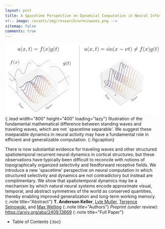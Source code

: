 ```yaml
---
layout: post
title: A Spacetime Perspective on Dynamical Computation in Neural Information Processing Systems
<!-- image: /assets/img/research/wrnn/waves.png -->
sitemap: false
comments: true
---
```

<!-- ![Full-width image](/assets/img/overview_long.png){:.lead width="800" height="100" loading="lazy"} -->
![Spacetime_Inseparability](/assets/img/research/spacetime/inseparability.png){:.lead width="800" height="400" loading="lazy"}
Illustration of the fundamental mathematical difference between standing waves and traveling waves, which are not `spacetime separable'. We suggest these inseparable dynamics in neural activity may have a fundamental role in efficient and generalizable computation.
{:.figcaption}

There is now substantial evidence for traveling waves and other structured spatiotemporal recurrent neural dynamics in cortical structures; but these observations have typically been difficult to reconcile with notions of topographically organized selectivity and feedforward receptive fields. We introduce a new 'spacetime' perspective on neural computation in which structured selectivity and dynamics are not contradictory but instead are complimentary. We show that spatiotemporal dynamics may be a mechanism by which natural neural systems encode approximate visual, temporal, and abstract symmetries of the world as conserved quantities, thereby enabling improved generalization and long-term working memory.
{:.note title="Abstract"}
**T. Anderson Keller**, [Lyle Muller](https://mullerlab.ca/), [Terrence Sejnowski](https://www.salk.edu/scientist/terrence-sejnowski/), and [Max Welling](https://staff.fnwi.uva.nl/m.welling/)
{:.note title="Authors"}
*Preprint (under review)*: <https://arxiv.org/abs/2409.13669> 
{:.note title="Full Paper"}

 

<!-- {:.lead} -->

- Table of Contents
{:toc}